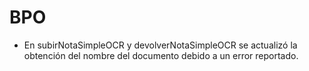 # BPO

- En subirNotaSimpleOCR y devolverNotaSimpleOCR se actualizó la obtención del nombre del documento debido a un error reportado.